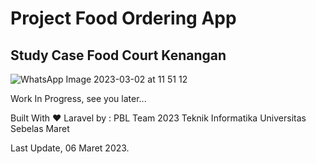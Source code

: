 <h1> Project Food Ordering App </h1>
<h2> Study Case Food Court Kenangan </h2>

![WhatsApp Image 2023-03-02 at 11 51 12](https://user-images.githubusercontent.com/65862366/222925077-dcaf6f4d-97fd-49a4-b85d-ae441b86bf26.jpg)

Work In Progress, see you later...<br>
<p>Built With ❤️ Laravel by : PBL Team 2023 Teknik Informatika Universitas Sebelas Maret</p>
<p>Last Update, 06 Maret 2023.</p>
